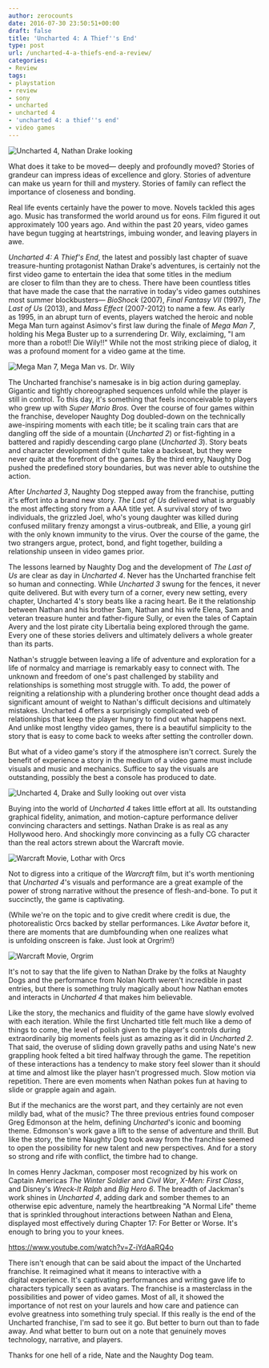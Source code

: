 ```yaml
---
author: zerocounts
date: 2016-07-30 23:50:51+00:00
draft: false
title: 'Uncharted 4: A Thief''s End'
type: post
url: /uncharted-4-a-thiefs-end-a-review/
categories:
- Review
tags:
- playstation
- review
- sony
- uncharted
- uncharted 4
- 'uncharted 4: a thief''s end'
- video games
---
```


![Uncharted 4, Nathan Drake looking](/uncharted-4-drake-looking1.jpg)

What does it take to be moved— deeply and profoundly moved? Stories of grandeur can impress ideas of excellence and glory. Stories of adventure can make us yearn for thill and mystery. Stories of family can reflect the importance of closeness and bonding.

Real life events certainly have the power to move. Novels tackled this ages ago. Music has transformed the world around us for eons. Film figured it out approximately 100 years ago. And within the past 20 years, video games have begun tugging at heartstrings, imbuing wonder, and leaving players in awe.

_Uncharted 4: A Thief's End_, the latest and possibly last chapter of suave treasure-hunting protagonist Nathan Drake's adventures, is certainly not the first video game to entertain the idea that some titles in the medium are closer to film than they are to chess. There have been countless titles that have made the case that the narrative in today's video games outshines most summer blockbusters— _BioShock_ (2007), _Final Fantasy VII_ (1997), _The Last of Us_ (2013), and _Mass Effect_ (2007-2012) to name a few. As early as 1995, in an abrupt turn of events, players watched the heroic and noble Mega Man turn against Asimov's first law during the finale of _Mega Man 7_, holding his Mega Buster up to a surrendering Dr. Wily, exclaiming, "I am more than a robot!! Die Wily!!" While not the most striking piece of dialog, it was a profound moment for a video game at the time.

![Mega Man 7, Mega Man vs. Dr. Wily](/mega-man-7-mega-man-vs-wily.png)

The Uncharted franchise's namesake is in big action during gameplay. Gigantic and tightly choreographed sequences unfold while the player is still in control. To this day, it's something that feels inconceivable to players who grew up with _Super Mario Bros._ Over the course of four games within the franchise, developer Naughty Dog doubled-down on the technically awe-inspiring moments with each title; be it scaling train cars that are dangling off the side of a mountain (_Uncharted 2_) or fist-fighting in a battered and rapidly descending cargo plane (_Uncharted 3_). Story beats and character development didn't quite take a backseat, but they were never quite at the forefront of the games. By the third entry, Naughty Dog pushed the predefined story boundaries, but was never able to outshine the action.

After _Uncharted 3_, Naughty Dog stepped away from the franchise, putting it's effort into a brand new story. _The Last of Us_ delivered what is arguably the most affecting story from a AAA title yet. A survival story of two individuals, the grizzled Joel, who's young daughter was killed during confused military frenzy amongst a virus-outbreak, and Ellie, a young girl with the only known immunity to the virus. Over the course of the game, the two strangers argue, protect, bond, and fight together, building a relationship unseen in video games prior.

The lessons learned by Naughty Dog and the development of _The Last of Us_ are clear as day in _Uncharted 4_. Never has the Uncharted franchise felt so human and connecting. While _Uncharted 3_ swung for the fences, it never quite delivered. But with every turn of a corner, every new setting, every chapter, Uncharted 4's story beats like a racing heart. Be it the relationship between Nathan and his brother Sam, Nathan and his wife Elena, Sam and veteran treasure hunter and father-figure Sully, or even the tales of Captain Avery and the lost pirate city Libertalia being explored through the game. Every one of these stories delivers and ultimately delivers a whole greater than its parts.

Nathan's struggle between leaving a life of adventure and exploration for a life of normalcy and marriage is remarkably easy to connect with. The unknown and freedom of one's past challenged by stability and relationships is something most struggle with. To add, the power of reigniting a relationship with a plundering brother once thought dead adds a significant amount of weight to Nathan's difficult decisions and ultimately mistakes. Uncharted 4 offers a surprisingly complicated web of relationships that keep the player hungry to find out what happens next. And unlike most lengthy video games, there is a beautiful simplicity to the story that is easy to come back to weeks after setting the controller down.

But what of a video game's story if the atmosphere isn't correct. Surely the benefit of experience a story in the medium of a video game must include visuals and music and mechanics. Suffice to say the visuals are outstanding, possibly the best a console has produced to date.

![Uncharted 4, Drake and Sully looking out over vista](/uncharted-4-drake-sully-vista1.jpg)

Buying into the world of _Uncharted 4_ takes little effort at all. Its outstanding graphical fidelity, animation, and motion-capture performance deliver convincing characters and settings. Nathan Drake is as real as any Hollywood hero. And shockingly more convincing as a fully CG character than the real actors strewn about the Warcraft movie.

![Warcraft Movie, Lothar with Orcs](/warcraft-movie-lothar-orcs.jpg)

Not to digress into a critique of the _Warcraft_ film, but it's worth mentioning that _Uncharted 4_'s visuals and performance are a great example of the power of strong narrative without the presence of flesh-and-bone. To put it succinctly, the game is captivating.

(While we're on the topic and to give credit where credit is due, the photorealistic Orcs backed by stellar performances. Like _Avatar_ before it, there are moments that are dumbfounding when one realizes what is unfolding onscreen is fake. Just look at Orgrim!)

![Warcraft Movie, Orgrim](/warcraft-movie-orgrim.jpg)

It's not to say that the life given to Nathan Drake by the folks at Naughty Dogs and the performance from Nolan North weren't incredible in past entries, but there is something truly magically about how Nathan emotes and interacts in _Uncharted 4_ that makes him believable.

Like the story, the mechanics and fluidity of the game have slowly evolved with each iteration. While the first Uncharted title felt much like a demo of things to come, the level of polish given to the player's controls during extraordinarily big moments feels just as amazing as it did in _Uncharted 2_. That said, the overuse of sliding down gravelly paths and using Nate's new grappling hook felted a bit tired halfway through the game. The repetition of these interactions has a tendency to make story feel slower than it should at time and almost like the player hasn't progressed much. Slow motion via repetition. There are even moments when Nathan pokes fun at having to slide or grapple again and again.

But if the mechanics are the worst part, and they certainly are not even mildly bad, what of the music? The three previous entries found composer Greg Edmonson at the helm, defining _Uncharted_'s iconic and booming theme. Edmonson's work gave a lift to the sense of adventure and thrill. But like the story, the time Naughty Dog took away from the franchise seemed to open the possibility for new talent and new perspectives. And for a story so strong and rife with conflict, the timbre had to change.

In comes Henry Jackman, composer most recognized by his work on Captain Americas _The Winter Soldier_ and _Civil War_, _X-Men: First Class_, and Disney's _Wreck-It Ralph_ and _Big Hero 6_. The breadth of Jackman's work shines in _Uncharted 4_, adding dark and somber themes to an otherwise epic adventure, namely the heartbreaking "A Normal Life" theme that is sprinkled throughout interactions between Nathan and Elena, displayed most effectively during Chapter 17: For Better or Worse. It's enough to bring you to your knees.

<https://www.youtube.com/watch?v=Z-iYdAaRQ4o>

There isn't enough that can be said about the impact of the Uncharted franchise. It reimagined what it means to interactive with a digital experience. It's captivating performances and writing gave life to characters typically seen as avatars. The franchise is a masterclass in the possibilities and power of video games. Most of all, it showed the importance of not rest on your laurels and how care and patience can evolve greatness into something truly special. If this really is the end of the Uncharted franchise, I'm sad to see it go. But better to burn out than to fade away. And what better to burn out on a note that genuinely moves technology, narrative, and players.

Thanks for one hell of a ride, Nate and the Naughty Dog team.
